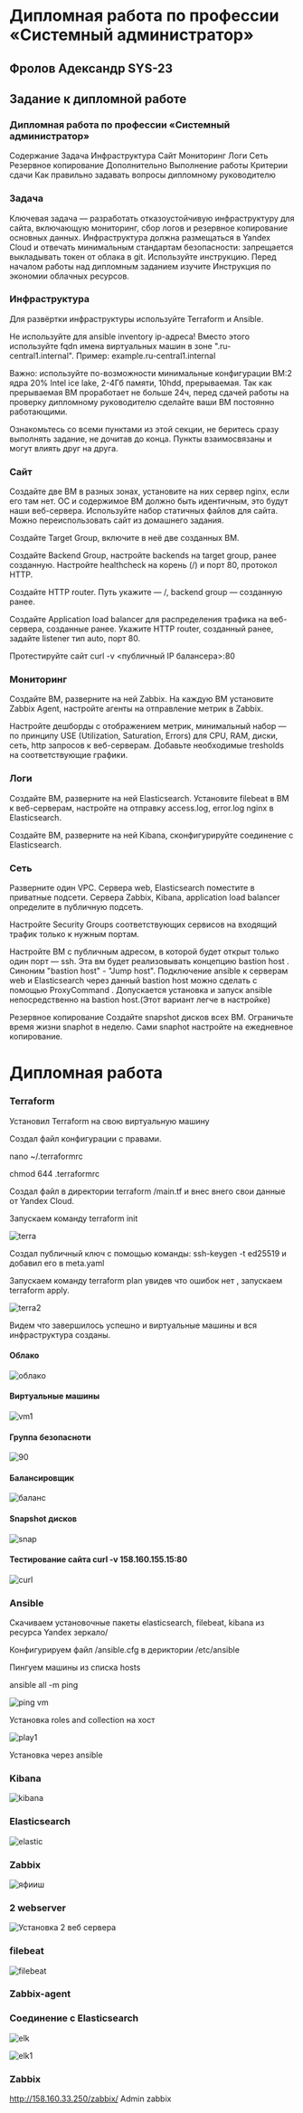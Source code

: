 # Дипломная работа по профессии «Системный администратор»
## Фролов Адександр SYS-23
## Задание к дипломной работе
### Дипломная работа по профессии «Системный администратор»
Содержание
Задача
Инфраструктура
Сайт
Мониторинг
Логи
Сеть
Резервное копирование
Дополнительно
Выполнение работы
Критерии сдачи
Как правильно задавать вопросы дипломному руководителю

### Задача
Ключевая задача — разработать отказоустойчивую инфраструктуру для сайта, включающую мониторинг, сбор логов и резервное копирование основных данных. Инфраструктура должна размещаться в Yandex Cloud и 
отвечать минимальным стандартам безопасности: запрещается выкладывать токен от облака в git. Используйте инструкцию.
Перед началом работы над дипломным заданием изучите Инструкция по экономии облачных ресурсов.

### Инфраструктура
Для развёртки инфраструктуры используйте Terraform и Ansible.

Не используйте для ansible inventory ip-адреса! Вместо этого используйте fqdn имена виртуальных машин в зоне ".ru-central1.internal". Пример: example.ru-central1.internal

Важно: используйте по-возможности минимальные конфигурации ВМ:2 ядра 20% Intel ice lake, 2-4Гб памяти, 10hdd, прерываемая.
Так как прерываемая ВМ проработает не больше 24ч, перед сдачей работы на проверку дипломному руководителю сделайте ваши ВМ постоянно работающими.

Ознакомьтесь со всеми пунктами из этой секции, не беритесь сразу выполнять задание, не дочитав до конца. Пункты взаимосвязаны и могут влиять друг на друга.

### Сайт

Создайте две ВМ в разных зонах, установите на них сервер nginx, если его там нет. ОС и содержимое ВМ должно быть идентичным, это будут наши веб-сервера.
Используйте набор статичных файлов для сайта. Можно переиспользовать сайт из домашнего задания.

Создайте Target Group, включите в неё две созданных ВМ.

Создайте Backend Group, настройте backends на target group, ранее созданную. Настройте healthcheck на корень (/) и порт 80, протокол HTTP.

Создайте HTTP router. Путь укажите — /, backend group — созданную ранее.

Создайте Application load balancer для распределения трафика на веб-сервера, созданные ранее. Укажите HTTP router, созданный ранее, задайте listener тип auto, порт 80.

Протестируйте сайт curl -v <публичный IP балансера>:80

### Мониторинг

Создайте ВМ, разверните на ней Zabbix. На каждую ВМ установите Zabbix Agent, настройте агенты на отправление метрик в Zabbix.

Настройте дешборды с отображением метрик, минимальный набор — по принципу USE (Utilization, Saturation, Errors) для CPU, RAM, диски, сеть, http запросов к веб-серверам. Добавьте необходимые tresholds на соответствующие графики.

### Логи
Cоздайте ВМ, разверните на ней Elasticsearch. Установите filebeat в ВМ к веб-серверам, настройте на отправку access.log, error.log nginx в Elasticsearch.

Создайте ВМ, разверните на ней Kibana, сконфигурируйте соединение с Elasticsearch.

### Сеть
Разверните один VPC. Сервера web, Elasticsearch поместите в приватные подсети. Сервера Zabbix, Kibana, application load balancer определите в публичную подсеть.

Настройте Security Groups соответствующих сервисов на входящий трафик только к нужным портам.

Настройте ВМ с публичным адресом, в которой будет открыт только один порт — ssh. Эта вм будет реализовывать концепцию bastion host . Синоним "bastion host" - "Jump host". Подключение ansible к серверам web и Elasticsearch через данный bastion host можно сделать с помощью ProxyCommand . Допускается установка и запуск ansible непосредственно на bastion host.(Этот вариант легче в настройке)

Резервное копирование
Создайте snapshot дисков всех ВМ. Ограничьте время жизни snaphot в неделю. Сами snaphot настройте на ежедневное копирование.



# Дипломная работа
### Terraform
Установил Terraform на свою виртуальную машину

Создал файл конфигурации с правами.

nano ~/.terraformrc

chmod 644 .terraformrc

Создал файл в директории terraform /main.tf и внес внего свои данные от Yandex Cloud.

Запускаем команду terraform init

![terra](https://github.com/fczalex7/sys-diplom_sys-23/assets/141554023/7a7fb4e8-d513-4c46-af2a-f21e6d90b395)

Создал публичный ключ с помощью команды:
ssh-keygen -t ed25519 и добавил его в meta.yaml

Запускаем команду terraform plan увидев что ошибок нет , запускаем  terraform apply.

![terra2](https://github.com/fczalex7/sys-diplom_sys-23/assets/141554023/fe864162-686b-4573-9242-d52ddf44d9b5)

Видем что завершилось успешно и виртуальные машины и вся инфраструктура созданы.
#### Облако

![облако](https://github.com/fczalex7/sys-diplom_sys-23/assets/141554023/314e07a8-e4fe-411f-8ac3-8e3f2e3f300b)

#### Виртуальные машины

![vm1](https://github.com/fczalex7/sys-diplom_sys-23/assets/141554023/3fabaab4-5cbb-4a72-aea9-0ee0c02a2fbc)

#### Группа безопасноти 

![90](https://github.com/fczalex7/sys-diplom_sys-23/assets/141554023/8b88a1c8-de60-47a1-9df1-843c0c311644)

#### Балансировщик

![баланс](https://github.com/fczalex7/sys-diplom_sys-23/assets/141554023/6238a320-ed45-4122-963f-6dbc86f76cdb)

#### Snapshot дисков

![snap](https://github.com/fczalex7/sys-diplom_sys-23/assets/141554023/0534d35f-1cf2-4036-9877-46fa612049a6)


#### Тестирование сайта curl -v 158.160.155.15:80

![curl](https://github.com/fczalex7/sys-diplom_sys-23/assets/141554023/93aaa610-142e-41cb-a769-01d3626d0341)

### Ansible 

Скачиваем установочные пакеты elasticsearch, filebeat, kibana из ресурса Yandex зеркало/

Конфигурируем файл /ansible.cfg  в дериктории /etc/ansible

Пингуем машины из списка hosts

ansible all -m ping

![ping vm](https://github.com/fczalex7/sys-diplom_sys-23/assets/141554023/a47ed37f-f426-4a44-8093-214d9ee5850c)

Установка roles and collection на хост 

![play1](https://github.com/fczalex7/sys-diplom_sys-23/assets/141554023/df524ec1-4ca5-44fe-98dc-bb3a9e83cb1a)

Установка через ansible 
### Kibana

![kibana](https://github.com/fczalex7/sys-diplom_sys-23/assets/141554023/878b79c1-a813-4a30-a9b6-18c539ddcf80)

### Elasticsearch

![elastic](https://github.com/fczalex7/sys-diplom_sys-23/assets/141554023/e36fafed-61f9-45f4-aa23-855c9490a974)

### Zabbix 

![яфииш](https://github.com/fczalex7/sys-diplom_sys-23/assets/141554023/29746158-1161-4b5a-a722-2c83f04b26c3)
### 2 webserver

![Установка 2 веб сервера](https://github.com/fczalex7/sys-diplom_sys-23/assets/141554023/5cd1f9cc-2b5d-4bad-bf92-3beeda729453)

### filebeat 
![filebeat](https://github.com/fczalex7/sys-diplom_sys-23/assets/141554023/bb6f510d-2c79-4f18-a2df-b1aef57c6628)


### Zabbix-agent






### Соединение с Elasticsearch

![elk](https://github.com/fczalex7/sys-diplom_sys-23/assets/141554023/62263215-ed6a-4eda-88e1-0c5af6852ae7)

![elk1](https://github.com/fczalex7/sys-diplom_sys-23/assets/141554023/bcba93de-4920-4b18-9e3f-1ee881e14dea)

### Zabbix 
http://158.160.33.250/zabbix/
Admin
zabbix









